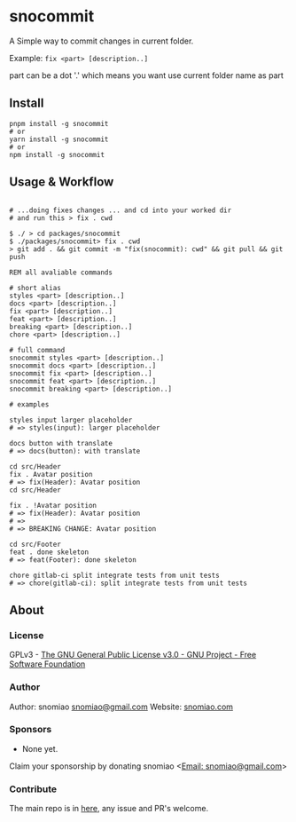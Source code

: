 # snocommit

A Simple way to commit changes in current folder.

Example: `fix <part> [description..]`

part can be a dot '.' which means you want use current folder name as part

## Install

```shell
pnpm install -g snocommit
# or
yarn install -g snocommit
# or
npm install -g snocommit
```

## Usage & Workflow

```shell

# ...doing fixes changes ... and cd into your worked dir
# and run this > fix . cwd

$ ./ > cd packages/snocommit
$ ./packages/snocommit> fix . cwd
> git add . && git commit -m "fix(snocommit): cwd" && git pull && git push

REM all avaliable commands

# short alias
styles <part> [description..]
docs <part> [description..]
fix <part> [description..]
feat <part> [description..]
breaking <part> [description..]
chore <part> [description..]

# full command
snocommit styles <part> [description..]
snocommit docs <part> [description..]
snocommit fix <part> [description..]
snocommit feat <part> [description..]
snocommit breaking <part> [description..]

# examples

styles input larger placeholder
# => styles(input): larger placeholder

docs button with translate
# => docs(button): with translate

cd src/Header
fix . Avatar position
# => fix(Header): Avatar position
cd src/Header

fix . !Avatar position
# => fix(Header): Avatar position
# =>
# => BREAKING CHANGE: Avatar position

cd src/Footer
feat . done skeleton
# => feat(Footer): done skeleton

chore gitlab-ci split integrate tests from unit tests
# => chore(gitlab-ci): split integrate tests from unit tests
```

## About

### License

GPLv3 - [The GNU General Public License v3.0 - GNU Project - Free Software Foundation](https://www.gnu.org/licenses/gpl-3.0.en.html)

### Author

Author: snomiao <snomiao@gmail.com>
Website: [snomiao.com](https://snomiao.com)

### Sponsors

- None yet.

Claim your sponsorship by donating snomiao <[Email: snomiao@gmail.com](mailto:snomiao@gmail.com)>

### Contribute

The main repo is in [here](https://github.com/snomiao/js#readme), any issue and PR's welcome.
